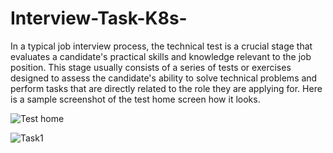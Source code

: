 # Interview-Task-K8s-
In a typical job interview process, the technical test is a crucial stage that evaluates a candidate's practical skills and knowledge relevant to the job position. This stage usually consists of a series of tests or exercises designed to assess the candidate's ability to solve technical problems and perform tasks that are directly related to the role they are applying for. Here is a sample screenshot of the test home screen how it looks.

![Test home](https://github.com/DivyaMandati/Interview-Task-K8s-/assets/123730077/7478a564-260c-430a-b86d-101bda851942)

![Task1](https://github.com/DivyaMandati/Interview-Task-K8s-/assets/123730077/af5955e3-ff69-4d71-8ba0-e4ff2f1ad04d)


